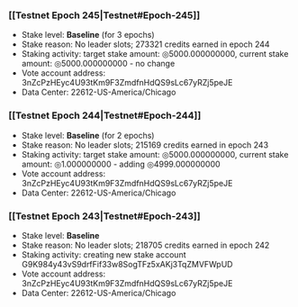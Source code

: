 ### [[Testnet Epoch 245|Testnet#Epoch-245]]
* Stake level: **Baseline** (for 3 epochs)
* Stake reason: No leader slots; 273321 credits earned in epoch 244
* Staking activity: target stake amount: ◎5000.000000000, current stake amount: ◎5000.000000000 - no change
* Vote account address: 3nZcPzHEyc4U93tKm9F3ZmdfnHdQS9sLc67yRZj5peJE
* Data Center: 22612-US-America/Chicago
### [[Testnet Epoch 244|Testnet#Epoch-244]]
* Stake level: **Baseline** (for 2 epochs)
* Stake reason: No leader slots; 215169 credits earned in epoch 243
* Staking activity: target stake amount: ◎5000.000000000, current stake amount: ◎1.000000000 - adding ◎4999.000000000
* Vote account address: 3nZcPzHEyc4U93tKm9F3ZmdfnHdQS9sLc67yRZj5peJE
* Data Center: 22612-US-America/Chicago
### [[Testnet Epoch 243|Testnet#Epoch-243]]
* Stake level: **Baseline**
* Stake reason: No leader slots; 218705 credits earned in epoch 242
* Staking activity: creating new stake account G9K984y43vS9drfFif33w8SogTFz5xAKj3TqZMVFWpUD
* Vote account address: 3nZcPzHEyc4U93tKm9F3ZmdfnHdQS9sLc67yRZj5peJE
* Data Center: 22612-US-America/Chicago
